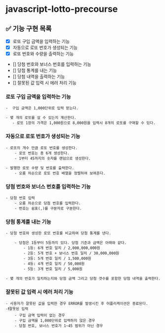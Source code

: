 # javascript-lotto-precourse

## ✅ 기능 구현 목록

- [x] 로또 구입 금액을 입력하는 기능
- [x] 자동으로 로또 번호가 생성되는 기능
- [x] 로또 번호와 수량을 출력하는 기능
- [] 당첨 번호와 보너스 번호를 입력하는 기능
- [] 당첨 통계를 내는 기능
- [] 당첨 내역을 출력하는 기능
- [] 잘못된 값 입력 시 에러 처리 기능

### 로또 구입 금액을 입력하는 기능

    -  구입 금액은 1,000단위로 입력 받는다.

    - 몇 개의 로또를 살 수 있는지 계산한다.
       - 로또 1장의 가격은 1,000원으로 8,000원을 입력시 8개의 로또를 구매할 수 있다.

### 자동으로 로또 번호가 생성되는 기능

    - 로또의 개수 만큼 로또 번호를 생성한다.
        - 로또 번호는 총 6개 생성한다.
        - 1부터 45까지의 숫자를 랜덤으로 생성한다.

    - 발행한 로또 수량 및 번호를 출력한다.
        - 오름 차순으로 로또 번호 배열을 정렬하여 보여준다.

### 당첨 번호와 보너스 번호를 입력하는 기능

    - 당첨 번호 입력
        - 오름 차순으로 당첨 번호를 입력한다.
        - 번호는 쉼표(,)를 구분자로 구분한다.

### 당첨 통계를 내는 기능

    - 당첨 번호와 생성한 로또 번호를 비교하여 당첨 통계를 낸다.

        - 당첨은 1등부터 5등까지 있다. 당첨 기준과 금액은 아래와 같다.
            - 1등: 6개 번호 일치 / 2,000,000,000원
            - 2등: 5개 번호 + 보너스 번호 일치 / 30,000,000원
            - 3등: 5개 번호 일치 / 1,500,000원
            - 4등: 4개 번호 일치 / 50,000원
            - 5등: 3개 번호 일치 / 5,000원

    - 몇 개의 번호가 일치하는지와 당첨 금액 그리고 당첨 갯수를 포함한 당첨 내역을 출력한다.

### 잘못된 값 입력 시 에러 처리 기능

    - 사용자가 잘못된 값을 입력한 경우 ERROR를 발생시킨 후 어플리케이션은 종료된다.
    -❗잘못된 입력
        - 구입 금액 입력이 없는 경우
        - 구입 금액을 1,000단위로 입력하지 않은 경우
        - 당첨 번호, 보너스 번호가 1~45 범위가 아닌 경우

